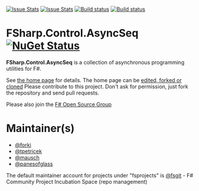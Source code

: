 [![Issue Stats](http://issuestats.com/github/fsprojects/FSharp.Control.AsyncSeq/badge/issue)](http://issuestats.com/github/fsprojects/FSharp.Control.AsyncSeq)
[![Issue Stats](http://issuestats.com/github/fsprojects/FSharp.Control.AsyncSeq/badge/pr)](http://issuestats.com/github/fsprojects/FSharp.Control.AsyncSeq)
[![Build status](https://ci.appveyor.com/api/projects/status/k7lyn5rqeuqagyi2/branch/master?svg=true)](https://ci.appveyor.com/project/SteffenForkmann/asyncseq/branch/master)
[![Build status](https://travis-ci.org/fsprojects/FSharp.Control.AsyncSeq.svg?branch=master)](https://travis-ci.org/fsprojects/AsyncSeq)

# FSharp.Control.AsyncSeq [![NuGet Status](http://img.shields.io/nuget/v/FSharp.Control.AsyncSeq.svg?style=flat)](https://www.nuget.org/packages/FSharp.Control.AsyncSeq/)

**FSharp.Control.AsyncSeq** is a collection of asynchronous programming utilities for F#. 

See [the home page](http://fsprojects.github.io/FSharp.Control.AsyncSeq/) for details. The home page can be [edited, forked or cloned](https://github.com/fsprojects/AsyncSeq/tree/gh-pages)
Please contribute to this project. Don't ask for permission, just fork the repository and send pull requests.

Please also join the [F# Open Source Group](http://fsharp.github.com)

# Maintainer(s)

- [@forki](https://github.com/forki)
- [@tpetricek](https://github.com/tpetricek)
- [@mausch](https://github.com/mausch)
- [@panesofglass](https://github.com/panesofglass)

The default maintainer account for projects under "fsprojects" is [@fsgit](https://github.com/fsgit) - F# Community Project Incubation Space (repo management)
